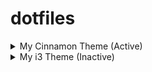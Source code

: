 # dotfiles

<details>
<summary>
My Cinnamon Theme (Active)
</summary>

## My Cinnamon Theme (Active)

These dotfiles use the EndeavourOS Cinnamon edition and are untested on everything else. 

### Workspaces

Set the number of workspaces to 10 by default.

```shell
gsettings set org.cinnamon.desktop.wm.preferences num-workspaces 10
```

### VSCode

To create a backup of your VSCode extensions run this command.

```
code --list-extensions | xargs -I{} echo code --install-extension {} \&\& | sed '$ s/&&//' > vscode_backup.sh
```

To restore it just run the resulting file.

### Cinnamon Backup

To restore the cinnamon backup use dconf.

```shell
dconf load /org/cinnamon/ < cinnamon_backup
```

</details>

<details>
<summary>My i3 Theme (Inactive)</summary>

## My i3 Theme (Inactive)

### Scroll Direction

```console
cp /usr/share/X11/xorg.conf.d/30-touchpad.conf /etc/X11/xorg.conf.d
```

Get the Device name from `xinput list`.

Edit `/etc/X11/xorg.conf.d/30-touchpad.conf`.
```conf
Section "InputClass"
    ...
    Identifier "{device_name}"
    Option "NaturalScrolling" "on"
    MatchIsTouchpad "on"
EndSection
```

### Polybar

#### Base Requirements
```console
sudo pacman -S polybar
sudo pacman -S ttf-font-awesome
sudo pacman -S ttf-jetbrains-mono
```

#### Spotify Integration
```console
yay -S polybar-spotify-module
systemctl --user enable spotify-listener
systemctl --user start spotify-listener
```

#### Config Files
```console
chmod +x ~/.config/polybar/launch.sh
```

### Kitty

```console
sudo pacman -S kitty
```

### I3

#### Requirements

```console
yay -S autotiling
sudo pacman -S xss-lock
yay -S i3lock-color
```
#### Brightness

```console
sudo usermod -aG video {user}
newgrp video
```

Edit `/etc/udev/rules.d/backlight.rules`.
```rules
KERNEL=="amdgpu_bl0", SUBSYSTEM=="backlight", RUN+="/bin/chgrp video /sys/class/backlight/amdgpu_bl0/brightness"
KERNEL=="amdgpu_bl0", SUBSYSTEM=="backlight", RUN+="/bin/chmod g+w /sys/class/backlight/amdgpu_bl0/brightness"
```

```console
sudo udevadm control --reload
sudo udevadm trigger
```
#### Screenshots

```console
mkdir ~/Pictures/Screenshots
```

### firefox theme

`about:debugging#/runtime/this-firefox`
- Load temporary Addon

### Get lock working

`/etc/systemd/logind.conf`

`HandleLidSwitch=lock`

### Bluetooth

`sudo systemctl enable bluetooth.service`
</details>